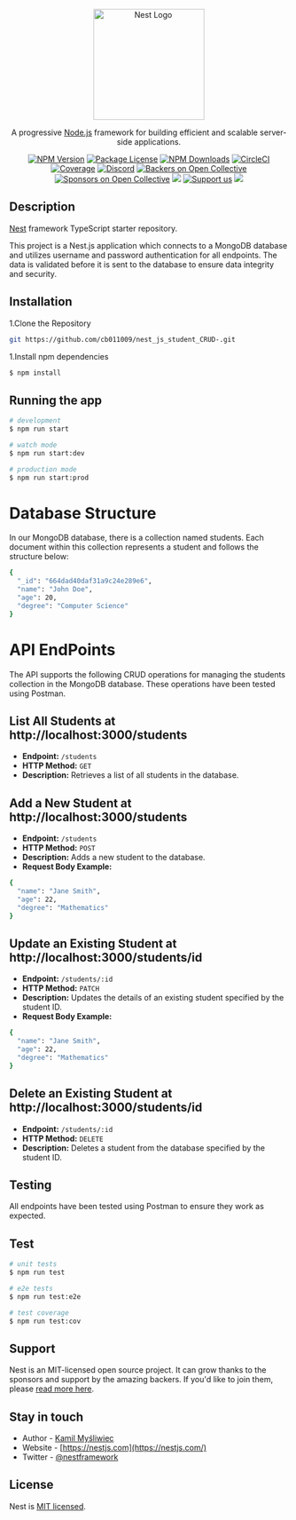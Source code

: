 <p align="center">
  <a href="http://nestjs.com/" target="blank"><img src="https://nestjs.com/img/logo-small.svg" width="200" alt="Nest Logo" /></a>
</p>

[circleci-image]: https://img.shields.io/circleci/build/github/nestjs/nest/master?token=abc123def456
[circleci-url]: https://circleci.com/gh/nestjs/nest

  <p align="center">A progressive <a href="http://nodejs.org" target="_blank">Node.js</a> framework for building efficient and scalable server-side applications.</p>
    <p align="center">
<a href="https://www.npmjs.com/~nestjscore" target="_blank"><img src="https://img.shields.io/npm/v/@nestjs/core.svg" alt="NPM Version" /></a>
<a href="https://www.npmjs.com/~nestjscore" target="_blank"><img src="https://img.shields.io/npm/l/@nestjs/core.svg" alt="Package License" /></a>
<a href="https://www.npmjs.com/~nestjscore" target="_blank"><img src="https://img.shields.io/npm/dm/@nestjs/common.svg" alt="NPM Downloads" /></a>
<a href="https://circleci.com/gh/nestjs/nest" target="_blank"><img src="https://img.shields.io/circleci/build/github/nestjs/nest/master" alt="CircleCI" /></a>
<a href="https://coveralls.io/github/nestjs/nest?branch=master" target="_blank"><img src="https://coveralls.io/repos/github/nestjs/nest/badge.svg?branch=master#9" alt="Coverage" /></a>
<a href="https://discord.gg/G7Qnnhy" target="_blank"><img src="https://img.shields.io/badge/discord-online-brightgreen.svg" alt="Discord"/></a>
<a href="https://opencollective.com/nest#backer" target="_blank"><img src="https://opencollective.com/nest/backers/badge.svg" alt="Backers on Open Collective" /></a>
<a href="https://opencollective.com/nest#sponsor" target="_blank"><img src="https://opencollective.com/nest/sponsors/badge.svg" alt="Sponsors on Open Collective" /></a>
  <a href="https://paypal.me/kamilmysliwiec" target="_blank"><img src="https://img.shields.io/badge/Donate-PayPal-ff3f59.svg"/></a>
    <a href="https://opencollective.com/nest#sponsor"  target="_blank"><img src="https://img.shields.io/badge/Support%20us-Open%20Collective-41B883.svg" alt="Support us"></a>
  <a href="https://twitter.com/nestframework" target="_blank"><img src="https://img.shields.io/twitter/follow/nestframework.svg?style=social&label=Follow"></a>
</p>
  <!--[![Backers on Open Collective](https://opencollective.com/nest/backers/badge.svg)](https://opencollective.com/nest#backer)
  [![Sponsors on Open Collective](https://opencollective.com/nest/sponsors/badge.svg)](https://opencollective.com/nest#sponsor)-->

## Description

[Nest](https://github.com/nestjs/nest) framework TypeScript starter repository.

This project is a Nest.js application which connects to a MongoDB database and utilizes username and password authentication for all endpoints. The data is validated before it is sent to the database to ensure data integrity and security.

## Installation

1.Clone the Repository 

```bash
git https://github.com/cb011009/nest_js_student_CRUD-.git
```
1.Install npm dependencies 

```bash
$ npm install
```

## Running the app

```bash
# development
$ npm run start

# watch mode
$ npm run start:dev

# production mode
$ npm run start:prod
```

# Database Structure
In our MongoDB database, there is a collection named students. Each document within this collection represents a student and follows the structure below:

```bash
{
  "_id": "664dad40daf31a9c24e289e6",
  "name": "John Doe",
  "age": 20,
  "degree": "Computer Science"
}
```

# API EndPoints

The API supports the following CRUD operations for managing the students collection in the MongoDB database. These operations have been tested using Postman.

## List All Students at http://localhost:3000/students

- **Endpoint:** `/students`
- **HTTP Method:** `GET`
- **Description:** Retrieves a list of all students in the database.

## Add a New Student at http://localhost:3000/students

- **Endpoint:** `/students`
- **HTTP Method:** `POST`
- **Description:** Adds a new student to the database.
- **Request Body Example:**


```bash
{
  "name": "Jane Smith",
  "age": 22,
  "degree": "Mathematics"
}
```

## Update an Existing Student at http://localhost:3000/students/id

- **Endpoint:** `/students/:id`
- **HTTP Method:** `PATCH`
- **Description:** Updates the details of an existing student specified by the student ID.
- **Request Body Example:**


```bash
{
  "name": "Jane Smith",
  "age": 22,
  "degree": "Mathematics"
}
```

## Delete an Existing Student at http://localhost:3000/students/id

- **Endpoint:** `/students/:id`
- **HTTP Method:** `DELETE`
- **Description:** Deletes a student from the database specified by the student ID.

## Testing

All endpoints have been tested using Postman to ensure they work as expected.

## Test

```bash
# unit tests
$ npm run test

# e2e tests
$ npm run test:e2e

# test coverage
$ npm run test:cov
```

## Support

Nest is an MIT-licensed open source project. It can grow thanks to the sponsors and support by the amazing backers. If you'd like to join them, please [read more here](https://docs.nestjs.com/support).

## Stay in touch

- Author - [Kamil Myśliwiec](https://kamilmysliwiec.com)
- Website - [https://nestjs.com](https://nestjs.com/)
- Twitter - [@nestframework](https://twitter.com/nestframework)

## License

Nest is [MIT licensed](LICENSE).
